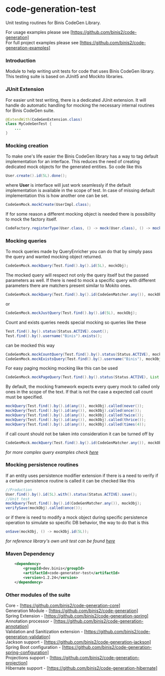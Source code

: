 # code-generation-test

Unit testing routines for Binis CodeGen Library.

For usage examples please see [https://github.com/binis2/code-generation]    
For full project examples please see [https://github.com/binis2/code-generation-examples] 

### Introduction

Module to help writing unit tests for code that uses Binis CodeGen library. This testing suite is based on JUnit5 and Mockito libraries.

### JUnit Extension

For easier unit test writing, there is a dedicated JUnit extension. It will handle do automatic handling for mocking the necessary internal routines for Binis CodeGen suite.  

```java
@ExtendWith(CodeGenExtension.class)
class MyCodeGenTest {
    ...
}
```

### Mocking creation

To make one's life easier the Binis CodeGen library has a way to tag default implementation for an interface. This reduces the need of creating dedicated mock objects for the generated entities. So code like this

```java
User.create().id(5L).done();
```

where **User** is interface will just work seamlessly if the default implementation is available in the scope of test. In case of missing default implementation this is how another one can be set.      

```java
CodeGenMock.mockCreate(UserImpl.class);
```

If for some reason a different mocking object is needed there is possibility to mock the factory itself. 

```java
CodeFactory.registerType(User.class, () -> mock(User.class), () -> mock(User.Modify.class));
```

### Mocking queries

To mock queries made by QueryEnricher you can do that by simply pass the query and wanted mocking object returned. 

```java
CodeGenMock.mockQuery(Test.find().by().id(5L), mockObj);
```

The mocked query will respect not only the query itself but the passed parameters as well. If there is need to mock a specific query with different parameters there are matchers present similar to Mokito ones.

```java
CodeGenMock.mockQuery(Test.find().by().id(CodeGenMatcher.any()), mockObj);
```
or
```java
CodeGenMock.mockJustQuery(Test.find().by().id(5L), mockObj);
```

Count and exists queries needs special mocking so queries like these

```java
Test.find().by().status(Status.ACTIVE).count();
Test.find().by().username("Binis").exists();
```
can be mocked this way 
```java
CodeGenMock.mockCountQuery(Test.find().by().status(Status.ACTIVE), mockObj);
CodeGenMock.mockExistsQuery(Test.find().by().username("Binis"), mockObj);
```

For easy paging mocking mocking like this can be used
```java
CodeGenMock.mockPageQuery(Test.find().by().status(Status.ACTIVE), List.of(mockObj));
```


By default, the mocking framework expects every query mock to called only ones in the scope of the text. If that is not the case a expected call count must be specified.

```java
mockQuery(Test.find().by().id(any()), mockObj).called(never());
mockQuery(Test.find().by().id(any()), mockObj).called(once());
mockQuery(Test.find().by().id(any()), mockObj).called(twice());
mockQuery(Test.find().by().id(any()), mockObj).called(thrice());
mockQuery(Test.find().by().id(any()), mockObj).called(times(4));
```

if call count should not be taken into consideration it can be turned off by   

```java
CodeGenMock.mockQuery(Test.find().by().id(CodeGenMatcher.any()), mockObj).fails(false);
```

*for more complex query examples check [here](https://github.com/binis2/code-generation-test/blob/master/src/test/java/codegen/QueryEnrichTest.java)*

### Mocking persistence routines

If an entity uses persistence modifier extension if there is a need to verify if a certain persistence routine is called it can be checked like this
```java
//Production
User.find().by().id(5L).with().status(Status.ACTIVE).save();
//Unit test
mockQuery(Test.find().by().id(CodeGenMatcher.any()), mockObj);
verifySave(mockObj).called(once());
```
or if there is need to modify a mock object during specific persistence operation to simulate so specific DB behavior, the way to do that is this  
```java
onSave(mockObj, () -> mockObj.id(5L));
```

*for reference library's own unit test can be found [here](https://github.com/binis2/code-generation-test/blob/master/src/test/java/codegen/TestMockFunctions.java)*


### Maven Dependency
```xml
    <dependency>
        <groupId>dev.binis</groupId>
        <artifactId>code-generator-test</artifactId>
        <version>1.2.24</version>
    </dependency>
```

### Other modules of the suite

Core - [https://github.com/binis2/code-generation-core]   
Generation Module - [https://github.com/binis2/code-generation]   
Spring Extension - [https://github.com/binis2/code-generation-spring]   
Annotation processor - [https://github.com/binis2/code-generation-annotation]   
Validation and Sanitization extension - [https://github.com/binis2/code-generation-validation]   
Jackson support - [https://github.com/binis2/code-generation-jackson]   
Spring Boot configuration - [https://github.com/binis2/code-generation-spring-configuration]   
Projections support - [https://github.com/binis2/code-generation-projection]   
Hibernate support - [https://github.com/binis2/code-generation-hibernate]   